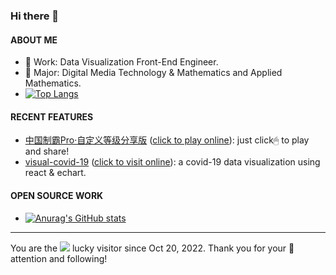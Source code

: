 ### Hi there 👋

<!--
**kf-liu/kf-liu** is a ✨ _special_ ✨ repository because its `README.md` (this file) appears on your GitHub profile.

Here are some ideas to get you started:

- 🔭 I’m currently working on ...
- 🌱 I’m currently learning ...
- 👯 I’m looking to collaborate on ...
- 🤔 I’m looking for help with ...
- 💬 Ask me about ...
- 📫 How to reach me: ...
- 😄 Pronouns: ...
- ⚡ Fun fact: ...
-->

#### ABOUT ME
- 💼 Work: Data Visualization Front-End Engineer.
- 📖 Major: Digital Media Technology & Mathematics and Applied Mathematics.
- [![Top Langs](https://github-readme-stats.vercel.app/api/top-langs/?username=kf-liu&layout=compact&theme=transparent)](https://github.com/anuraghazra/github-readme-stats)

#### RECENT FEATURES
- [中国制霸Pro·自定义等级分享版](https://github.com/kf-liu/china-ex-pro) ([click to play online](https://china-ex-pro.kf-liu.com)): just click🖱 to play and share!
- [visual-covid-19](https://github.com/kf-liu/visual-covid-19) ([click to visit online](https://visual-covid-19.kfliu.com/)): a covid-19 data visualization using react & echart.

#### OPEN SOURCE WORK
- [![Anurag's GitHub stats](https://github-readme-stats.vercel.app/api?username=kf-liu&theme=transparent&show_icons=true)](https://github.com/anuraghazra/github-readme-stats)

---

You are the ![](https://komarev.com/ghpvc/?username=kf-liu&label=NO) lucky visitor since Oct 20, 2022. Thank you for your 👀attention and following!
